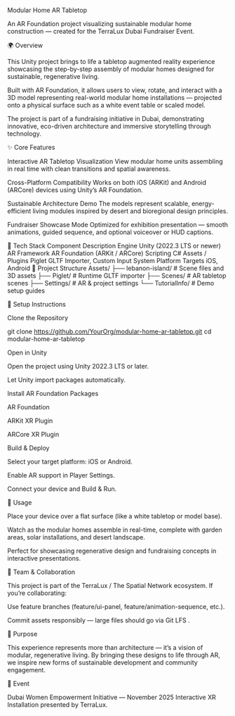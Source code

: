 Modular Home AR Tabletop

An AR Foundation project visualizing sustainable modular home construction — created for the TerraLux Dubai Fundraiser Event.

🌍 Overview

This Unity project brings to life a tabletop augmented reality experience showcasing the step-by-step assembly of modular homes designed for sustainable, regenerative living.

Built with AR Foundation, it allows users to view, rotate, and interact with a 3D model representing real-world modular home installations — projected onto a physical surface such as a white event table or scaled model.

The project is part of a fundraising initiative in Dubai, demonstrating innovative, eco-driven architecture and immersive storytelling through technology.

✨ Core Features

Interactive AR Tabletop Visualization
View modular home units assembling in real time with clean transitions and spatial awareness.

Cross-Platform Compatibility
Works on both iOS (ARKit) and Android (ARCore) devices using Unity’s AR Foundation.

Sustainable Architecture Demo
The models represent scalable, energy-efficient living modules inspired by desert and bioregional design principles.

Fundraiser Showcase Mode
Optimized for exhibition presentation — smooth animations, guided sequence, and optional voiceover or HUD captions.

🧰 Tech Stack
Component	Description
Engine	Unity (2022.3 LTS or newer)
AR Framework	AR Foundation (ARKit / ARCore)
Scripting	C#
Assets / Plugins	Piglet GLTF Importer, Custom Input System
Platform Targets	iOS, Android
📁 Project Structure
Assets/
├── lebanon-island/        # Scene files and 3D assets
├── Piglet/                # Runtime GLTF importer
├── Scenes/                # AR tabletop scenes
├── Settings/              # AR & project settings
└── TutorialInfo/          # Demo setup guides

🚀 Setup Instructions

Clone the Repository

git clone https://github.com/YourOrg/modular-home-ar-tabletop.git
cd modular-home-ar-tabletop


Open in Unity

Open the project using Unity 2022.3 LTS or later.

Let Unity import packages automatically.

Install AR Foundation Packages

AR Foundation

ARKit XR Plugin

ARCore XR Plugin

Build & Deploy

Select your target platform: iOS or Android.

Enable AR support in Player Settings.

Connect your device and Build & Run.

🧩 Usage

Place your device over a flat surface (like a white tabletop or model base).

Watch as the modular homes assemble in real-time, complete with garden areas, solar installations, and desert landscape.

Perfect for showcasing regenerative design and fundraising concepts in interactive presentations.

🤝 Team & Collaboration

This project is part of the TerraLux / The Spatial Network ecosystem.
If you’re collaborating:

Use feature branches (feature/ui-panel, feature/animation-sequence, etc.).

Commit assets responsibly — large files should go via Git LFS
.

💚 Purpose

This experience represents more than architecture — it’s a vision of modular, regenerative living.
By bringing these designs to life through AR, we inspire new forms of sustainable development and community engagement.

📅 Event

Dubai Women Empowerment Initiative — November 2025
Interactive XR Installation presented by TerraLux.
